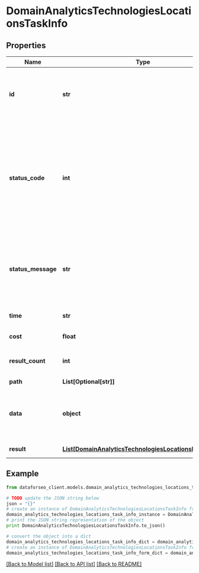 # DomainAnalyticsTechnologiesLocationsTaskInfo


## Properties

Name | Type | Description | Notes
------------ | ------------- | ------------- | -------------
**id** | **str** | task identifier unique task identifier in our system in the UUID format | [optional] 
**status_code** | **int** | status code of the task generated by DataForSEO, can be within the following range: 10000-60000 you can find the full list of the response codes here | [optional] 
**status_message** | **str** | informational message of the task you can find the full list of general informational messages here | [optional] 
**time** | **str** | execution time, seconds | [optional] 
**cost** | **float** | total tasks cost, USD | [optional] 
**result_count** | **int** | number of elements in the result array | [optional] 
**path** | **List[Optional[str]]** | URL path | [optional] 
**data** | **object** | contains the same parameters that you specified in the POST request | [optional] 
**result** | [**List[DomainAnalyticsTechnologiesLocationsResultInfo]**](DomainAnalyticsTechnologiesLocationsResultInfo.md) | array of results | [optional] 

## Example

```python
from dataforseo_client.models.domain_analytics_technologies_locations_task_info import DomainAnalyticsTechnologiesLocationsTaskInfo

# TODO update the JSON string below
json = "{}"
# create an instance of DomainAnalyticsTechnologiesLocationsTaskInfo from a JSON string
domain_analytics_technologies_locations_task_info_instance = DomainAnalyticsTechnologiesLocationsTaskInfo.from_json(json)
# print the JSON string representation of the object
print DomainAnalyticsTechnologiesLocationsTaskInfo.to_json()

# convert the object into a dict
domain_analytics_technologies_locations_task_info_dict = domain_analytics_technologies_locations_task_info_instance.to_dict()
# create an instance of DomainAnalyticsTechnologiesLocationsTaskInfo from a dict
domain_analytics_technologies_locations_task_info_form_dict = domain_analytics_technologies_locations_task_info.from_dict(domain_analytics_technologies_locations_task_info_dict)
```
[[Back to Model list]](../README.md#documentation-for-models) [[Back to API list]](../README.md#documentation-for-api-endpoints) [[Back to README]](../README.md)


